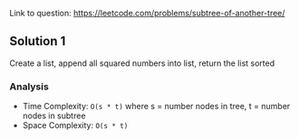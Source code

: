 Link to question: https://leetcode.com/problems/subtree-of-another-tree/

## Solution 1

Create a list, append all squared numbers into list, return the list sorted

### Analysis

- Time Complexity: `O(s * t)` where s = number nodes in tree, t = number nodes in subtree
- Space Complexity: `O(s * t)`
